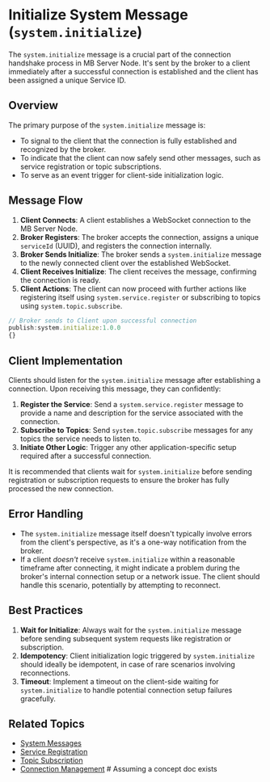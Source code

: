 # Initialize System Message (`system.initialize`)

The `system.initialize` message is a crucial part of the connection handshake process in MB Server Node. It's sent by the broker to a client immediately after a successful connection is established and the client has been assigned a unique Service ID.

## Overview

The primary purpose of the `system.initialize` message is:

- To signal to the client that the connection is fully established and recognized by the broker.
- To indicate that the client can now safely send other messages, such as service registration or topic subscriptions.
- To serve as an event trigger for client-side initialization logic.

## Message Flow

1.  **Client Connects**: A client establishes a WebSocket connection to the MB Server Node.
2.  **Broker Registers**: The broker accepts the connection, assigns a unique `serviceId` (UUID), and registers the connection internally.
3.  **Broker Sends Initialize**: The broker sends a `system.initialize` message to the newly connected client over the established WebSocket.
4.  **Client Receives Initialize**: The client receives the message, confirming the connection is ready.
5.  **Client Actions**: The client can now proceed with further actions like registering itself using `system.service.register` or subscribing to topics using `system.topic.subscribe`.

```javascript
// Broker sends to Client upon successful connection
publish:system.initialize:1.0.0
{}
```

## Client Implementation

Clients should listen for the `system.initialize` message after establishing a connection. Upon receiving this message, they can confidently:

1.  **Register the Service**: Send a `system.service.register` message to provide a name and description for the service associated with the connection.
2.  **Subscribe to Topics**: Send `system.topic.subscribe` messages for any topics the service needs to listen to.
3.  **Initiate Other Logic**: Trigger any other application-specific setup required after a successful connection.

It is recommended that clients wait for `system.initialize` before sending registration or subscription requests to ensure the broker has fully processed the new connection.

## Error Handling

- The `system.initialize` message itself doesn't typically involve errors from the client's perspective, as it's a one-way notification from the broker.
- If a client _doesn't_ receive `system.initialize` within a reasonable timeframe after connecting, it might indicate a problem during the broker's internal connection setup or a network issue. The client should handle this scenario, potentially by attempting to reconnect.

## Best Practices

1.  **Wait for Initialize**: Always wait for the `system.initialize` message before sending subsequent system requests like registration or subscription.
2.  **Idempotency**: Client initialization logic triggered by `system.initialize` should ideally be idempotent, in case of rare scenarios involving reconnections.
3.  **Timeout**: Implement a timeout on the client-side waiting for `system.initialize` to handle potential connection setup failures gracefully.

## Related Topics

- [System Messages](./system-messages.md)
- [Service Registration](./system-messages.md#service-registration-systemserviceregister)
- [Topic Subscription](./system-messages.md#subscribe-systemtopicsubscribe)
- [Connection Management](../concepts/connection-management.md) # Assuming a concept doc exists

